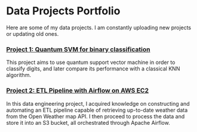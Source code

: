 # Data Projects Portfolio

Here are some of my data projects. I am constantly uploading new projects or updating old ones.

### [Project 1: Quantum SVM for binary classification](https://github.com/igorcruz91/igor_portfolio/tree/main/Project%205%20QSVM)
This project aims to use quantum support vector machine in order to classify digits, and later compare its performance with a classical KNN algorithm.

### [Project 2: ETL Pipeline with Airflow on AWS EC2](https://github.com/igorcruz91/igor_portfolio/tree/main/ETL%20OpenWeather)
In this data engineering project, I acquired knowledge on constructing and automating an ETL pipeline capable of retrieving up-to-date weather data from the Open Weather map API. I then proceed to process the data and store it into an S3 bucket, all orchestrated through Apache Airflow.
